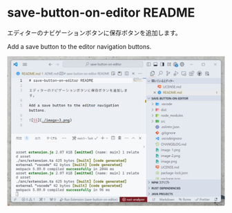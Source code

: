 # save-button-on-editor README

エディターのナビゲーションボタンに保存ボタンを追加します。

Add a save button to the editor navigation buttons.

![SS](./image-3.png)
